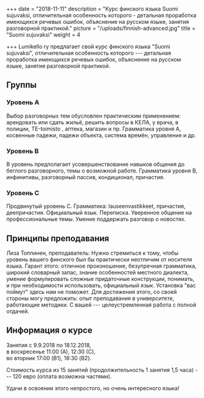 +++
date = "2018-11-11"
description = "Курс финского языка Suomi sujuvaksi, отличительная особенность которого - детальная проработка имеющихся речевых ошибок, объяснение на русском языке, занятия разговорной практикой."
picture = "/uploads/finnish-advanced.jpg"
title = "Suomi sujuvaksi"
weight = 4

+++
Lumikello ry предлагает свой курс финского языка "Suomi sujuvaksi", отличительная особенность которого --- детальная проработка имеющихся речевых ошибок, объяснение на русском языке, занятия разговорной практикой.

## Группы

### Уровень А 
Выбор разговорных тем обусловлен практическим применением: арендовать или сдать жильё, решить вопросы в КЕЛА, у врача, в полиции, ТЕ-toimisto , аптека, магазин и пр. Грамматика уровня А, косвенные падежи, падежи объекта, система времён, управление и др.

### Уровень B

В уровень предполагает усовершенствование навыков общения до беглого разговорного, темы о возможной работе. Грамматика уровня В, инфинитивы, разговорный пассив, кондиционал, причастия.

### Уровень C

Продвинутый уровень С. Грамматика: lauseenvastikkeet, причастия, деепричастия. Официальный язык. Переписка. Уверенное общение на профессиональные темы. Умение поддержать разговор о новостях.

## Принципы преподавания

Лиза Топпинен, преподаватель: Нужно стремиться к тому, чтобы уровень вашего финского был бы практически неотличим от носителя языка. Гарант этого: отличное произношение, безупречная грамматика, широкий словарный запас, знание особенностей местного диалекта, умение формулировать сложные придаточные конструкции, понимать, и при необходимости использовать, официальный язык. Установка "вас поймут" здесь нам не поможет. Для достижения этого, со своей стороны могу предложить: опыт преподавания в университете, работающие методики. С вашей --- целеустремленная работа с полной отдачей.

## Информация о курсе

Занятия с 9.9.2018 по 18.12.2018,  
в воскресенье 11:00 (А), 12:30 (С),  
во вторник 17:00 (B1), 18:30 (B2).

Стоимость курса из 15 занятий (продолжительность 1 занятия 1,5 часа) --- 120 евро (оплата возможна частями). 

Удачи в освоении этого непростого, но очень интересного языка!